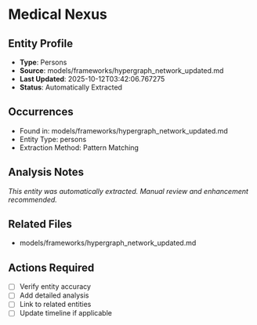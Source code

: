 # Medical Nexus

## Entity Profile
- **Type**: Persons
- **Source**: models/frameworks/hypergraph_network_updated.md
- **Last Updated**: 2025-10-12T03:42:06.767275
- **Status**: Automatically Extracted

## Occurrences
- Found in: models/frameworks/hypergraph_network_updated.md
- Entity Type: persons
- Extraction Method: Pattern Matching

## Analysis Notes
*This entity was automatically extracted. Manual review and enhancement recommended.*

## Related Files
- models/frameworks/hypergraph_network_updated.md

## Actions Required
- [ ] Verify entity accuracy
- [ ] Add detailed analysis
- [ ] Link to related entities
- [ ] Update timeline if applicable
